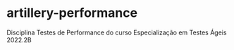 # artillery-performance
Disciplina Testes de Performance do curso Especialização em Testes Ágeis 2022.2B

